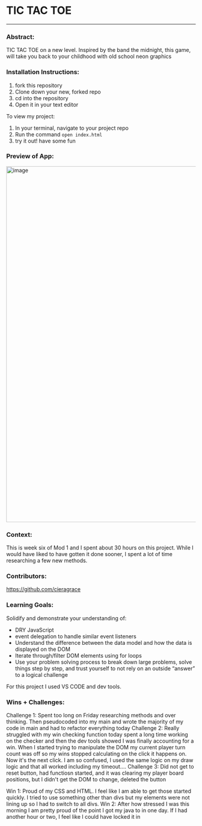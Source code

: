 # TIC TAC TOE
_________________________________________  

### Abstract:

TIC TAC TOE on a new level. Inspired by the band the midnight, this game, will take you back to your childhood with old school neon graphics

### Installation Instructions:

1. fork this repository
2. Clone down your new, forked repo
3. cd into the repository
4. Open it in your text editor

To view my project:

1. In your terminal, navigate to your project repo
2. Run the command `open index.html`
3. try it out! have some fun

### Preview of App:
<img width="943" alt="image" src="https://user-images.githubusercontent.com/113853138/202068024-2bccb370-41a0-42cd-a9f6-3f44b0f975fd.png">


### Context:

This is week six of Mod 1 and I spent about 30 hours on this project. While I would have liked to have gotten it done sooner, I spent a lot of time researching a few new methods. 

### Contributors:

https://github.com/cieragrace


### Learning Goals:

Solidify and demonstrate your understanding of:
- DRY JavaScript
- event delegation to handle similar event listeners
- Understand the difference between the data model and how the data is displayed on the DOM
- Iterate through/filter DOM elements using for loops
- Use your problem solving process to break down large problems, solve things step by step, and trust yourself to not rely on an outside “answer” to a logical challenge

For this project I used VS CODE and dev tools. 

### Wins + Challenges:

Challenge 1:
    Spent too long on Friday researching methods and over thinking. Then pseudocoded into my main and wrote the majority of my code in main and had to refactor everything today
Challenge 2:
    Really struggled with my win checking function today spent a long time working on the checker and then the dev tools showed I was finally accounting for a win. When I started trying to manipulate the DOM my current player turn count was off so my wins stopped calculating on the click it happens on. Now it's the next click. I am so confused, I used the same logic on my draw logic and that all worked including my timeout....
Challenge 3: 
    Did not get to reset button, had functiosn started, and it was clearing my player board positions, but I didn't get the DOM to change, deleted the button 

Win 1: Proud of my CSS and HTML. I feel like I am able to get those started quickly. I tried to use something other than divs but my elements were not lining up so I had to switch to all divs. 
Win 2: After how stressed I was this morning I am pretty proud of the point I got my java to in one day. If I had another hour or two, I feel like I could have locked it in
